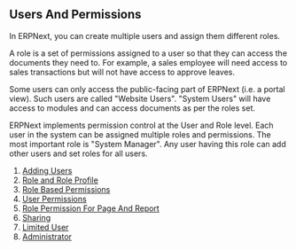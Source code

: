 ## Users And Permissions

In ERPNext, you can create multiple users and assign them different roles.

A role is a set of permissions assigned to a user so that they can access the documents they need to. For example, a sales employee will need access to sales transactions but will not have access to approve leaves.

Some users can only access the public-facing part of ERPNext (i.e. a portal view). Such users are called "Website Users". "System Users" will have access to modules and can access documents as per the roles set.

ERPNext implements permission control at the User and Role level. Each user in the system can be assigned multiple roles and permissions. The most important role is "System Manager". Any user having this role can add other users and set roles for all users.

1.  [Adding Users](https://docs.erpnext.com/docs/v13/user/manual/en/setting-up/users-and-permissions/adding-users)
2.  [Role and Role Profile](https://docs.erpnext.com/docs/v13/user/manual/en/setting-up/users-and-permissions/role-and-role-profile)
3.  [Role Based Permissions](https://docs.erpnext.com/docs/v13/user/manual/en/setting-up/users-and-permissions/role-based-permissions)
4.  [User Permissions](https://docs.erpnext.com/docs/v13/user/manual/en/setting-up/users-and-permissions/user-permissions)
5.  [Role Permission For Page And Report](https://docs.erpnext.com/docs/v13/user/manual/en/setting-up/users-and-permissions/role-permission-for-page-and-report)
6.  [Sharing](https://docs.erpnext.com/docs/v13/user/manual/en/setting-up/users-and-permissions/sharing)
7.  [Limited User](https://docs.erpnext.com/docs/v13/user/manual/en/setting-up/users-and-permissions/limited-user)
8.  [Administrator](https://docs.erpnext.com/docs/v13/user/manual/en/setting-up/users-and-permissions/administrator)